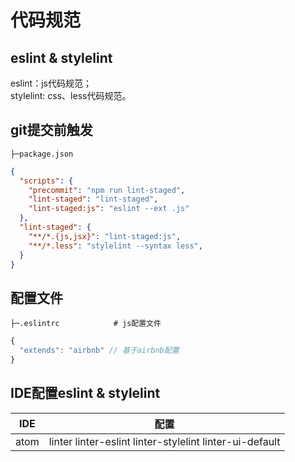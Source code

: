 # 代码规范

## eslint & stylelint
eslint：js代码规范；  
stylelint: css、less代码规范。

## git提交前触发
```
├─package.json
```

```json
{
  "scripts": {
    "precommit": "npm run lint-staged",
    "lint-staged": "lint-staged",
    "lint-staged:js": "eslint --ext .js"
  },
  "lint-staged": {
    "**/*.{js,jsx}": "lint-staged:js",
    "**/*.less": "stylelint --syntax less",
  }
}
```

## 配置文件
```
├─.eslintrc            # js配置文件
```

```js
{
  "extends": "airbnb" // 基于airbnb配置
}
```

## IDE配置eslint & stylelint
| IDE | 配置 |
| - | - |
| atom | linter linter-eslint linter-stylelint linter-ui-default |

